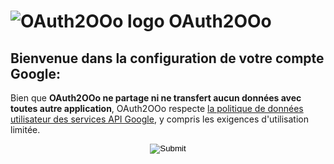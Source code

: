 # ![OAuth2OOo logo][1] OAuth2OOo

## Bienvenue dans la configuration de votre compte Google: <span id="user"></span>

Bien que **OAuth2OOo ne partage ni ne transfert aucun données avec toutes autre application**, OAuth2OOo respecte [la politique de données utilisateur des services API Google](https://developers.google.com/terms/api-services-user-data-policy), y compris les exigences d'utilisation limitée.

<p align="center">
  <input id="button" type="image" src="GoogleSignIn.png" />
</p>

[1]: <https://prrvchr.github.io/OAuth2OOo/img/OAuth2OOo.png>

<script type="module" src="./signin.js"></script>
